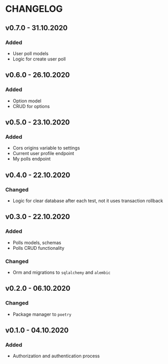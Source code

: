 # CHANGELOG

## v0.7.0 - 31.10.2020

### Added

* User poll models
* Logic for create user poll

## v0.6.0 - 26.10.2020

### Added

* Option model
* CRUD for options

## v0.5.0 - 23.10.2020

### Added

* Cors origins variable to settings
* Current user profile endpoint
* My polls endpoint

## v0.4.0 - 22.10.2020

### Changed

* Logic for clear database after each test, not it uses transaction rollback

## v0.3.0 - 22.10.2020

### Added

* Polls models, schemas
* Polls CRUD functionality

### Changed

* Orm and migrations to `sqlalchemy` and `alembic`

## v0.2.0 - 06.10.2020

### Changed

* Package manager to `poetry`

## v0.1.0 - 04.10.2020

### Added

* Authorization and authentication process